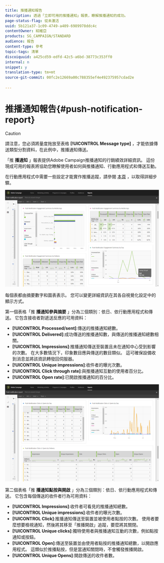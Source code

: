 ```yaml
---
title: 推播通知報告
description: 透過「立即可用的推播通知」報表，瞭解推播通知的成功。
page-status-flag: 從未激活
uuid: 5b121a37-1c09-4749-a409-6989978ddc4c
contentOwner: 紹維亞
products: SG_CAMPAIGN/STANDARD
audience: 報告
content-type: 參考
topic-tags: 清單
discoiquuid: a425cd59-edfd-42c5-a6bd-38773c353ff0
internal: n
snippet: y
translation-type: tm+mt
source-git-commit: 00fc2e12669a00c788355ef4e492375957cdad2e

---
```



# 推播通知報告{#push-notification-report}

>[!CAUTION]
>
>請注意，您必須將量度拖放至表格 **[!UICONTROL Message type]** ，才能依據傳送類型分割資料，在此例中，推播通知傳送。

「推 **播通知** 」報表提供Adobe Campaign推播通知的行銷績效詳細資訊。 這份現成可用的報表將協助您瞭解使用者如何與推播通知、行動應用程式和傳送互動。

在行動應用程式中需要一些設定才能實作推播追蹤，請參閱 [本頁](https://helpx.adobe.com/campaign/kb/push-tracking.html) ，以取得詳細步驟。

![](assets/dynamic_report_push.png)

每個表都由摘要數字和圖表表示。 您可以變更詳細資訊在其各自視覺化設定中的顯示方式。

第一個表格「推 **播通知參與摘要** 」分為三個類別：依日、依行動應用程式和傳送。 它包含接收者對遞送反應的可用資料：

* **[!UICONTROL Processed/sent]**:傳送的推播通知總數。
* **[!UICONTROL Delivered]**:成功傳送的推播通知數，與傳送的推播通知總數相關。
* **[!UICONTROL Impressions]**:推播通知傳送至裝置且未在通知中心受到影響的次數。 在大多數情況下，印象數目應與傳送的數目類似。 這可確保設備收到消息並將該資訊轉發回伺服器。
* **[!UICONTROL Unique impressions]**:收件者的曝光次數。
* **[!UICONTROL Click through rate]**:與推播通知互動的使用者百分比。
* **[!UICONTROL Open rate]**:已開啟推播通知的百分比。

![](assets/dynamic_report_push_2.png)

第二個表格「推 **播通知點按與開啟** 」分為三個類別：依日、依行動應用程式和傳送。 它包含每個傳送的收件者行為可用資料：

* **[!UICONTROL Impressions]**:收件者可看見的推播通知總數。
* **[!UICONTROL Unique impressions]**:收件者的曝光次數。
* **[!UICONTROL Click]**:推播通知傳送至裝置並被使用者點按的次數。 使用者要麼想要檢視通知，然後將其移至「推播開啟」追蹤，要麼將其關閉。
* **[!UICONTROL Unique clicks]**:獨特使用者與推播通知互動的次數，例如點按通知或按鈕。
* **[!UICONTROL Open]**:傳送至裝置並由使用者點按的推播通知總數，以開啟應用程式。 這類似於推播點按，但是當通知關閉時，不會觸發推播開啟。
* **[!UICONTROL Unique Opens]**:開啟傳送的收件者數。

